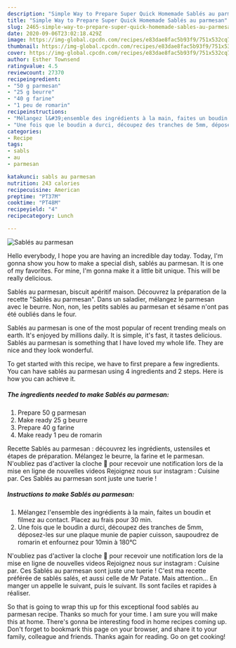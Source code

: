 ```yaml
---
description: "Simple Way to Prepare Super Quick Homemade Sablés au parmesan"
title: "Simple Way to Prepare Super Quick Homemade Sablés au parmesan"
slug: 2465-simple-way-to-prepare-super-quick-homemade-sables-au-parmesan
date: 2020-09-06T23:02:18.429Z
image: https://img-global.cpcdn.com/recipes/e83dae8fac5b93f9/751x532cq70/sables-au-parmesan-photo-principale-de-la-recette.jpg
thumbnail: https://img-global.cpcdn.com/recipes/e83dae8fac5b93f9/751x532cq70/sables-au-parmesan-photo-principale-de-la-recette.jpg
cover: https://img-global.cpcdn.com/recipes/e83dae8fac5b93f9/751x532cq70/sables-au-parmesan-photo-principale-de-la-recette.jpg
author: Esther Townsend
ratingvalue: 4.5
reviewcount: 27370
recipeingredient:
- "50 g parmesan"
- "25 g beurre"
- "40 g farine"
- "1 peu de romarin"
recipeinstructions:
- "Mélangez l&#39;ensemble des ingrédients à la main, faites un boudin et filmez au contact. Placez au frais pour 30 min."
- "Une fois que le boudin a durci, découpez des tranches de 5mm, déposez-les sur une plaque munie de papier cuisson, saupoudrez de romarin et enfournez pour 10min à 180°C"
categories:
- Recipe
tags:
- sabls
- au
- parmesan

katakunci: sabls au parmesan 
nutrition: 243 calories
recipecuisine: American
preptime: "PT37M"
cooktime: "PT48M"
recipeyield: "4"
recipecategory: Lunch

---
```



![Sablés au parmesan](https://img-global.cpcdn.com/recipes/e83dae8fac5b93f9/751x532cq70/sables-au-parmesan-photo-principale-de-la-recette.jpg)

Hello everybody, I hope you are having an incredible day today. Today, I'm gonna show you how to make a special dish, sablés au parmesan. It is one of my favorites. For mine, I'm gonna make it a little bit unique. This will be really delicious.

Sablés au parmesan, biscuit apéritif maison. Découvrez la préparation de la recette &#34;Sablés au parmesan&#34;. Dans un saladier, mélangez le parmesan avec le beurre. Non, non, les petits sablés au parmesan et sésame n&#39;ont pas été oubliés dans le four.

Sablés au parmesan is one of the most popular of recent trending meals on earth. It's enjoyed by millions daily. It is simple, it's fast, it tastes delicious. Sablés au parmesan is something that I have loved my whole life. They are nice and they look wonderful.


To get started with this recipe, we have to first prepare a few ingredients. You can have sablés au parmesan using 4 ingredients and 2 steps. Here is how you can achieve it.

<!--inarticleads1-->

##### The ingredients needed to make Sablés au parmesan:

1. Prepare 50 g parmesan
1. Make ready 25 g beurre
1. Prepare 40 g farine
1. Make ready 1 peu de romarin


Recette Sablés au parmesan : découvrez les ingrédients, ustensiles et étapes de préparation. Mélangez le beurre, la farine et le parmesan. N&#39;oubliez pas d&#39;activer la cloche 🔔 pour recevoir une notification lors de la mise en ligne de nouvelles videos Rejoignez nous sur instagram : Cuisine par. Ces Sablés au parmesan sont juste une tuerie ! 

<!--inarticleads2-->

##### Instructions to make Sablés au parmesan:

1. Mélangez l&#39;ensemble des ingrédients à la main, faites un boudin et filmez au contact. Placez au frais pour 30 min.
1. Une fois que le boudin a durci, découpez des tranches de 5mm, déposez-les sur une plaque munie de papier cuisson, saupoudrez de romarin et enfournez pour 10min à 180°C


N&#39;oubliez pas d&#39;activer la cloche 🔔 pour recevoir une notification lors de la mise en ligne de nouvelles videos Rejoignez nous sur instagram : Cuisine par. Ces Sablés au parmesan sont juste une tuerie ! C&#39;est ma recette préférée de sablés salés, et aussi celle de Mr Patate. Mais attention… En manger un appelle le suivant, puis le suivant. Ils sont faciles et rapides à réaliser. 

So that is going to wrap this up for this exceptional food sablés au parmesan recipe. Thanks so much for your time. I am sure you will make this at home. There's gonna be interesting food in home recipes coming up. Don't forget to bookmark this page on your browser, and share it to your family, colleague and friends. Thanks again for reading. Go on get cooking!
